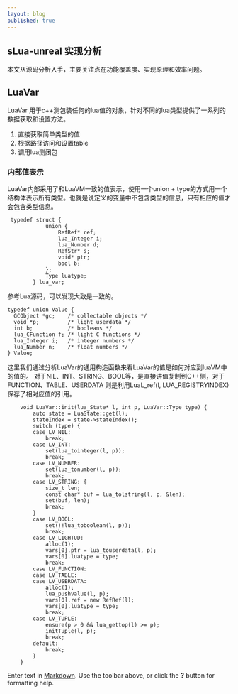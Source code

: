 ```yaml
---
layout: blog
published: true
---
```

## sLua-unreal 实现分析
本文从源码分析入手，主要关注点在功能覆盖度、实现原理和效率问题。
## LuaVar
LuaVar 用于c++测包装任何的lua值的对象，针对不同的lua类型提供了一系列的数据获取和设置方法。
1. 直接获取简单类型的值
2. 根据路径访问和设置table
3. 调用lua测闭包
### 内部值表示
LuaVar内部采用了和LuaVM一致的值表示，使用一个union + type的方式用一个结构体表示所有类型。也就是说定义的变量中不包含类型的信息，只有相应的值才会包含类型信息。
```
 typedef struct {
            union {
                RefRef* ref;
                lua_Integer i;
                lua_Number d;
                RefStr* s;
                void* ptr;
                bool b;
            };
            Type luatype;
        } lua_var;
```
参考Lua源码，可以发现大致是一致的。
```
typedef union Value {
  GCObject *gc;    /* collectable objects */
  void *p;         /* light userdata */
  int b;           /* booleans */
  lua_CFunction f; /* light C functions */
  lua_Integer i;   /* integer numbers */
  lua_Number n;    /* float numbers */
} Value;
```
这里我们通过分析LuaVar的通用构造函数来看LuaVar的值是如何对应到luaVM中的值的。
对于NIL、INT、STRING、BOOL等，是直接讲值复制到C++侧，对于FUNCTION、TABLE、USERDATA 则是利用LuaL_ref(l, LUA_REGISTRYINDEX) 保存了相对应值的引用。
```
	void LuaVar::init(lua_State* l, int p, LuaVar::Type type) {
		auto state = LuaState::get(l);
		stateIndex = state->stateIndex();
		switch (type) {
		case LV_NIL:
			break;
		case LV_INT:
			set(lua_tointeger(l, p));    
			break;
		case LV_NUMBER:
			set(lua_tonumber(l, p));      
			break;
		case LV_STRING: {
			size_t len;
			const char* buf = lua_tolstring(l, p, &len);
			set(buf, len);
			break;
		}
		case LV_BOOL:
			set(!!lua_toboolean(l, p));
			break;
		case LV_LIGHTUD:
			alloc(1);
			vars[0].ptr = lua_touserdata(l, p);
			vars[0].luatype = type;
			break;
		case LV_FUNCTION:
		case LV_TABLE:
		case LV_USERDATA:
			alloc(1);
			lua_pushvalue(l, p);
			vars[0].ref = new RefRef(l);
			vars[0].luatype = type;
			break;
		case LV_TUPLE:
			ensure(p > 0 && lua_gettop(l) >= p);
			initTuple(l, p);
			break;
		default:
			break;
		}
	}
```




Enter text in [Markdown](http://daringfireball.net/projects/markdown/). Use the toolbar above, or click the **?** button for formatting help.
